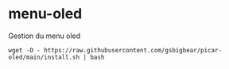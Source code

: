 # menu-oled

Gestion du menu oled


    wget -O - https://raw.githubusercontent.com/gsbigbear/picar-oled/main/install.sh | bash
